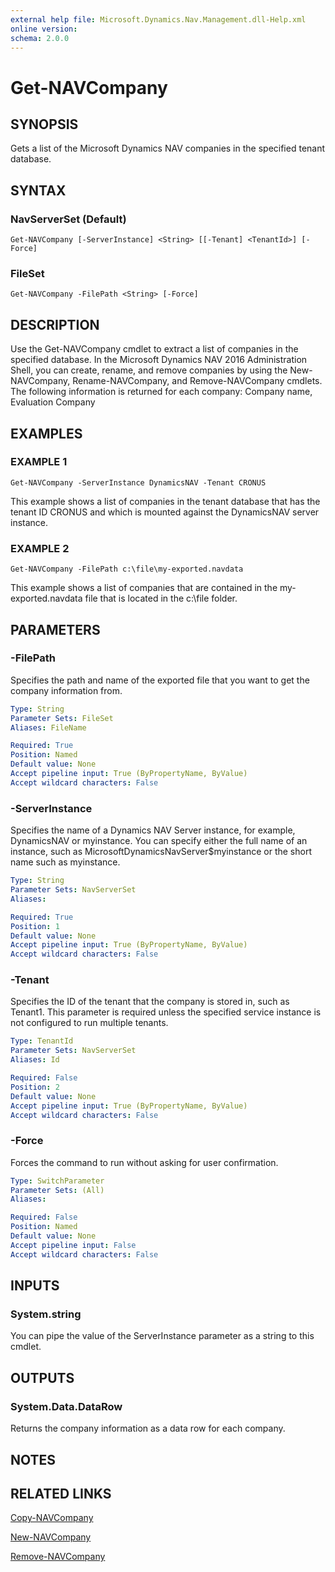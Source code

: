 ```yaml
---
external help file: Microsoft.Dynamics.Nav.Management.dll-Help.xml
online version:
schema: 2.0.0
---
```


# Get-NAVCompany

## SYNOPSIS
Gets a list of the Microsoft Dynamics NAV companies in the specified tenant database.

## SYNTAX

### NavServerSet (Default)
```
Get-NAVCompany [-ServerInstance] <String> [[-Tenant] <TenantId>] [-Force]
```

### FileSet
```
Get-NAVCompany -FilePath <String> [-Force]
```

## DESCRIPTION
Use the Get-NAVCompany cmdlet to extract a list of companies in the specified database.
In the Microsoft Dynamics NAV 2016 Administration Shell, you can create, rename, and remove companies by using the New-NAVCompany, Rename-NAVCompany, and Remove-NAVCompany cmdlets.
The following information is returned for each company:
Company name, Evaluation Company

## EXAMPLES

### EXAMPLE 1
```
Get-NAVCompany -ServerInstance DynamicsNAV -Tenant CRONUS
```

This example shows a list of companies in the tenant database that has the tenant ID CRONUS and which is mounted against the DynamicsNAV server instance.

### EXAMPLE 2
```
Get-NAVCompany -FilePath c:\file\my-exported.navdata
```

This example shows a list of companies that are contained in the my-exported.navdata file that is located in the c:\file folder.

## PARAMETERS

### -FilePath
Specifies the path and name of the exported file that you want to get the company information from.

```yaml
Type: String
Parameter Sets: FileSet
Aliases: FileName

Required: True
Position: Named
Default value: None
Accept pipeline input: True (ByPropertyName, ByValue)
Accept wildcard characters: False
```

### -ServerInstance
Specifies the name of a Dynamics NAV Server instance, for example, DynamicsNAV or myinstance.
You can specify either the full name of an instance, such as MicrosoftDynamicsNavServer$myinstance or the short name such as myinstance.

```yaml
Type: String
Parameter Sets: NavServerSet
Aliases:

Required: True
Position: 1
Default value: None
Accept pipeline input: True (ByPropertyName, ByValue)
Accept wildcard characters: False
```

### -Tenant
Specifies the ID of the tenant that the company is stored in, such as Tenant1.
This parameter is required unless the specified service instance is not configured to run multiple tenants.

```yaml
Type: TenantId
Parameter Sets: NavServerSet
Aliases: Id

Required: False
Position: 2
Default value: None
Accept pipeline input: True (ByPropertyName, ByValue)
Accept wildcard characters: False
```

### -Force
Forces the command to run without asking for user confirmation.

```yaml
Type: SwitchParameter
Parameter Sets: (All)
Aliases:

Required: False
Position: Named
Default value: None
Accept pipeline input: False
Accept wildcard characters: False
```

## INPUTS

### System.string
You can pipe the value of the ServerInstance parameter as a string to this cmdlet.

## OUTPUTS

### System.Data.DataRow
Returns the company information as a data row for each company.

## NOTES
## RELATED LINKS
[Copy-NAVCompany](Copy-NAVCompany.md)  

[New-NAVCompany](New-NAVCompany.md)  

[Remove-NAVCompany](Remove-NAVCompany.md)
